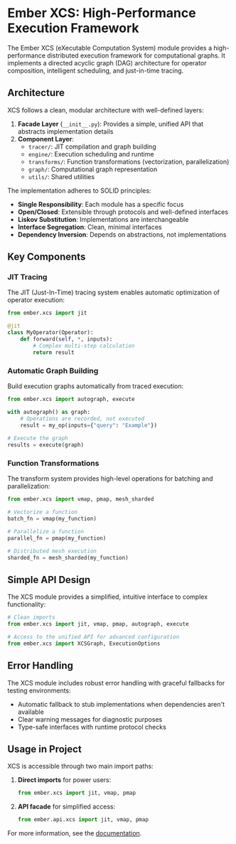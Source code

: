 # Ember XCS: High-Performance Execution Framework

The Ember XCS (eXecutable Computation System) module provides a high-performance distributed
execution framework for computational graphs. It implements a directed acyclic graph (DAG)
architecture for operator composition, intelligent scheduling, and just-in-time tracing.

## Architecture

XCS follows a clean, modular architecture with well-defined layers:

1. **Facade Layer** (`__init__.py`): Provides a simple, unified API that abstracts implementation details
2. **Component Layer**:
   - `tracer/`: JIT compilation and graph building
   - `engine/`: Execution scheduling and runtime
   - `transforms/`: Function transformations (vectorization, parallelization)
   - `graph/`: Computational graph representation
   - `utils/`: Shared utilities

The implementation adheres to SOLID principles:
- **Single Responsibility**: Each module has a specific focus
- **Open/Closed**: Extensible through protocols and well-defined interfaces
- **Liskov Substitution**: Implementations are interchangeable
- **Interface Segregation**: Clean, minimal interfaces
- **Dependency Inversion**: Depends on abstractions, not implementations

## Key Components

### JIT Tracing

The JIT (Just-In-Time) tracing system enables automatic optimization of operator execution:

```python
from ember.xcs import jit

@jit
class MyOperator(Operator):
    def forward(self, *, inputs):
        # Complex multi-step calculation
        return result
```

### Automatic Graph Building

Build execution graphs automatically from traced execution:

```python
from ember.xcs import autograph, execute

with autograph() as graph:
    # Operations are recorded, not executed
    result = my_op(inputs={"query": "Example"})
    
# Execute the graph
results = execute(graph)
```

### Function Transformations

The transform system provides high-level operations for batching and parallelization:

```python
from ember.xcs import vmap, pmap, mesh_sharded

# Vectorize a function
batch_fn = vmap(my_function)

# Parallelize a function
parallel_fn = pmap(my_function)

# Distributed mesh execution
sharded_fn = mesh_sharded(my_function)
```

## Simple API Design

The XCS module provides a simplified, intuitive interface to complex functionality:

```python
# Clean imports
from ember.xcs import jit, vmap, pmap, autograph, execute

# Access to the unified API for advanced configuration
from ember.xcs import XCSGraph, ExecutionOptions
```

## Error Handling

The XCS module includes robust error handling with graceful fallbacks for testing environments:

- Automatic fallback to stub implementations when dependencies aren't available
- Clear warning messages for diagnostic purposes
- Type-safe interfaces with runtime protocol checks

## Usage in Project

XCS is accessible through two main import paths:

1. **Direct imports** for power users:
   ```python
   from ember.xcs import jit, vmap, pmap
   ```

2. **API facade** for simplified access:
   ```python
   from ember.api.xcs import jit, vmap, pmap
   ```

For more information, see the [documentation](https://docs.pyember.org).